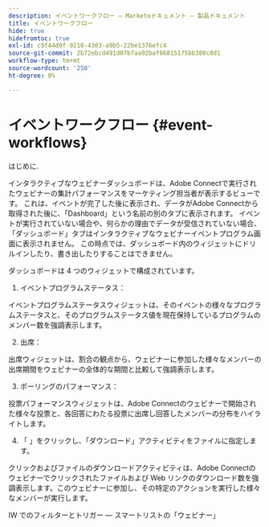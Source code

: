 ```yaml
---
description: イベントワークフロー — Marketoドキュメント — 製品ドキュメント
title: イベントワークフロー
hide: true
hidefromtoc: true
exl-id: c9f44d9f-9210-4303-a9b5-22be1376efc4
source-git-commit: 2b72ebcd491d07bfaa92baf66815175bb388c8d1
workflow-type: tm+mt
source-wordcount: '250'
ht-degree: 0%

---
```


# イベントワークフロー {#event-workflows}

はじめに.

インタラクティブなウェビナーダッシュボードは、Adobe Connectで実行されたウェビナーの集計パフォーマンスをマーケティング担当者が表示するビューです。 これは、イベントが完了した後に表示され、データがAdobe Connectから取得された後に、「Dashboard」という名前の別のタブに表示されます。 イベントが実行されていない場合や、何らかの理由でデータが受信されていない場合、「ダッシュボード」タブはインタラクティブなウェビナーイベントプログラム画面に表示されません。 この時点では、ダッシュボード内のウィジェットにドリルインしたり、書き出したりすることはできません。

ダッシュボードは 4 つのウィジェットで構成されています。

1. イベントプログラムステータス：

イベントプログラムステータスウィジェットは、そのイベントの様々なプログラムステータスと、そのプログラムステータス値を現在保持しているプログラムのメンバー数を強調表示します。

2. 出席：

出席ウィジェットは、割合の観点から、ウェビナーに参加した様々なメンバーの出席期間をウェビナーの全体的な期間と比較して強調表示します。

3. ポーリングのパフォーマンス：

投票パフォーマンスウィジェットは、Adobe Connectのウェビナーで開始された様々な投票と、各回答にわたる投票に出席し回答したメンバーの分布をハイライトします。

4. 「 」をクリックし、「ダウンロード」アクティビティをファイルに指定します。

クリックおよびファイルのダウンロードアクティビティは、Adobe Connectのウェビナーでクリックされたファイルおよび Web リンクのダウンロード数を強調表示します。このウェビナーに参加し、その特定のアクションを実行した様々なメンバーが実行します。



IW でのフィルターとトリガー — スマートリストの「ウェビナー」